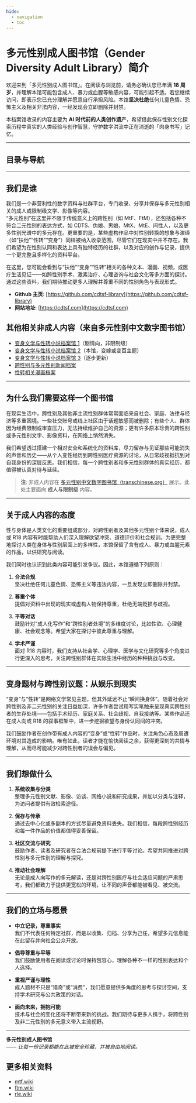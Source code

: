 ```yaml
---
hide:
  - navigation
  - toc
---
```


# 多元性别成人图书馆（Gender Diversity Adult Library）简介

欢迎来到「多元性别成人图书馆」。在阅读与浏览前，请务必确认您已年满 **18 周岁**，并理解本馆可能包含成人、暴力或血腥等敏感内容，可能引起不适。若您继续访问，即表示您已充分理解并愿意自行承担风险。本馆**坚决杜绝**任何儿童色情、恐怖主义及相关非法内容，一经发现会立即删除并封禁。

本档案馆收录的内容主要为 **AI 时代前的人类创作遗产**，希望借此保存性别文化探索历程中真实的人类经验与创作智慧，守护数字洪流中正在消逝的「肉身书写」记忆。

---

## 目录与导航


<script>
const sortFunctions = {
    year: (a, b, direction) => {
        a = a === '未知' ? '0000' : a;
        b = b === '未知' ? '0000' : b;
        return direction === 'desc' ? b.localeCompare(a) : a.localeCompare(b);
    },
    count: (a, b, direction) => {
        const aNum = parseInt(a.match(/\d+/)?.[0] || '0');
        const bNum = parseInt(b.match(/\d+/)?.[0] || '0');
        return direction === 'desc' ? bNum - aNum : aNum - bNum;
    },
    text: (a, b, direction) => {
        return direction === 'desc' 
            ? b.localeCompare(a, 'zh-CN') 
            : a.localeCompare(b, 'zh-CN');
    }
};

document.addEventListener('DOMContentLoaded', function() {
    document.querySelectorAll('th[data-sortable="true"]').forEach(th => {
        th.style.cursor = 'pointer';
        th.addEventListener('click', () => sortTable(th));
        
        if (th.getAttribute('data-sort-direction')) {
            sortTable(th, true);
        }
    });
});

function sortTable(th, isInitial = false) {
    const table = th.closest('table');
    const tbody = table.querySelector('tbody');
    const colIndex = Array.from(th.parentNode.children).indexOf(th);
    
    // Store original rows with their sort values
    const rowsWithValues = Array.from(tbody.querySelectorAll('tr')).map(row => ({
        element: row,
        value: row.children[colIndex].textContent.trim(),
        html: row.innerHTML
    }));
    
    // Toggle or set initial sort direction
    const currentDirection = th.getAttribute('data-sort-direction');
    const direction = isInitial ? currentDirection : (currentDirection === 'desc' ? 'asc' : 'desc');
    
    // Update sort indicators
    th.closest('tr').querySelectorAll('th').forEach(header => {
        if (header !== th) {
            header.textContent = header.textContent.replace(/ [▼▲]$/, '');
            header.removeAttribute('data-sort-direction');
        }
    });
    
    th.textContent = th.textContent.replace(/ [▼▲]$/, '') + (direction === 'desc' ? ' ▼' : ' ▲');
    th.setAttribute('data-sort-direction', direction);
    
    // Get sort function based on column type
    const sortType = th.getAttribute('data-sort-type') || 'text';
    const sortFn = sortFunctions[sortType] || sortFunctions.text;
    
    // Sort rows
    rowsWithValues.sort((a, b) => sortFn(a.value, b.value, direction));
    
    // Clear and rebuild tbody
    tbody.innerHTML = '';
    rowsWithValues.forEach(row => {
        const tr = document.createElement('tr');
        tr.innerHTML = row.html;
        tbody.appendChild(tr);
    });
}

</script>


---

## 我们是谁

我们是一个非营利性的数字资料与社群平台，专门收录、分享并保存与多元性别相关的成人或限制级文学、影像等内容。  
“多元性别”在这里并不限于传统意义上的跨性别（如 MtF、FtM），还包括各种不符合二元性别的表达方式，如 CDTS、伪娘、男娘、MtX、MtE、间性人，以及更多性别光谱中的多元存在。更重要的是，某些虚构作品中对性别转换的想象与演绎（如“扶他”“性转”“变身”）同样被纳入收录范围，尽管它们在现实中并不存在。我们希望为在性别认同和表达上具有独特经历的社群，以及对应的创作与记录，提供一个更完整且多样化的资料平台。

在这里，您可能会看到与“扶他”“变身”“性转”相关的各种文本、漫画、视频，或医疗生活见证——如跨性别手术、激素治疗、心理咨询与社会文化等多方面的探讨。通过这些资料，我们期待推动更多人理解并尊重不同的性别角色与表现形式。

- **Github 主页**: [https://github.com/cdtsf-library](https://github.com/cdtsf-library)  
- **网站地址**: [https://cdtsf.com](https://cdtsf.com)

## 其他相关非成人内容（来自多元性别中文数字图书馆）

- [变身文学与性转小说档案馆 1](https://novel.transchinese.org)（剧情向，非限制级）
- [变身文学与性转小说档案馆 2](https://xnovel.transchinese.org)（本馆，变嫁或变百主题）
- [变身文学与性转小说档案馆 3](https://unovel.transchinese.org)（逐步更新）
- [跨性别与多元性别新闻档案](https://news.transchinese.org)
- [性转相关漫画档案](https://comic.transchinese.org)

---

## 为什么我们需要这样一个图书馆

在现实生活中，跨性别及其他非主流性别群体常常面临来自社会、家庭、法律与经济等多重困境。一些社交账号或线上社区由于话题敏感而被删除；有些个人、群体因为经费限制或审查压力，无法持续维护自己的资源；更有许多原本珍贵的跨性别或多元性别文字、影像资料，在网络上悄然消失。

我们希望透过搭建一个相对安全和系统化的资料库，尽力留存与见证那些可能消失的声音和历史——从个人变性经历到跨性别医疗资源的讨论，从日常歧视抵抗到对自我身份的深层反思。我们相信，每一个跨性别者和多元性别群体的真实经历，都值得被认真对待与延续。

> **注**: 非成人内容在 [多元性别中文数字图书馆（transchinese.org）](https://transchinese.org) 展示。此处主要面向 **成人与限制级** 内容。

---

## 关于成人内容的态度

性与身体是人类文化的重要组成部分，对跨性别者及其他多元性别个体来说，成人或 R18 内容有时能帮助人们深入理解欲望冲突、道德评价和社会规训。为更完整地探讨人类在身体与性别层面上的多样性，本馆保留了含有成人、暴力或血腥元素的作品，以供研究与阅读。

我们同时也认识到此类内容可能引发争议。因此，本馆遵循下列原则：

1. **合法合规**  
   坚决杜绝任何儿童色情、恐怖主义等违法内容，一旦发现立即删除并封禁。

2. **尊重个体**  
   提倡对资料中出现的现实或虚构人物保持尊重，杜绝无端贬损与歧视。

3. **平等对话**  
   鼓励针对“成人化写作”和“跨性别者处境”的多维度讨论，比如性欲、心理健康、社会观念等。希望大家在探讨中彼此尊重与理解。

4. **学术严谨**  
   面对 R18 内容时，我们支持从社会学、心理学、医学与文化研究等多个角度进行更深入的思考，关注跨性别群体在实际生活中经历的种种挑战与改变。

---

## 变身题材与跨性别议题：从娱乐到现实

“变身”与“性转”是网络文学常见主题，但其外延远不止“瞬间换身体”。随着社会对跨性别及非二元性别的关注日益加深，许多作者尝试用写实笔触来呈现真实跨性别者的生存处境——包括手术经历、家庭关系、社会歧视、自我接纳等。某些作品还在成人向或 R18 的叙事框架中，进一步挖掘欲望与身份认同间的冲突。

我们鼓励作者在创作带有成人内容的“变身”或“性转”作品时，关注角色心态及周遭环境对其造成的影响。唯有如此，读者才能在愉快阅读之余，获得更深刻的共情与理解，从而尽可能减少对跨性别者的误会与偏见。

---

## 我们想做什么

1. **系统收集与分类**  
   整理多元性别文献、影像、访谈、网络小说和研究成果，并加以分类与注释，为访问者提供有效检索途径。

2. **保存与传承**  
   通过去中心化或多副本的方式尽量避免资料丢失。我们相信，每段跨性别经历和每一件作品的价值都值得妥善保留。

3. **社区交流与研究**  
   鼓励作者、读者及研究者在合法合规前提下进行平等讨论。希望共同推进对跨性别与多元性别的理解与探究。

4. **推动社会理解**  
   无论是成人向写作的多元解读，还是对跨性别医疗与社会适应问题的严肃思考，我们都致力于提供更宽松的环境，让不同的声音都能被看见、被交流。

---

## 我们的立场与愿景

- **中立记录，尊重事实**  
  我们不代表任何特定社群，而是以收集、归档、分享为己任，希望多元信息能在此留存并向社会公众开放。

- **倡导尊重与平等**  
  我们鼓励使用者在阅读或讨论时保持包容心，理解各种不一样的性别表达和个人选择。

- **重视严谨与理性**  
  成人题材不只是“猎奇”或“消费”，我们愿意提供多角度的思考与探讨空间，支持学术研究与公共政策的对话。

- **面向未来，拥抱可能**  
  技术与社会的变化还将不断带来新的挑战。我们期待与更多人携手，将跨性别及非二元性别的多元意义带入主流视野。

---

**多元性别成人图书馆**  
_—— 让每一份记录都能在此被安全珍藏，并被自由地阅读。_


## 更多相关资料

- [mtf.wiki](https://mtf.wiki/)
- [ftm.wiki](https://mtf.wiki/)  
- [rle.wiki](https://mtf.wiki/)
